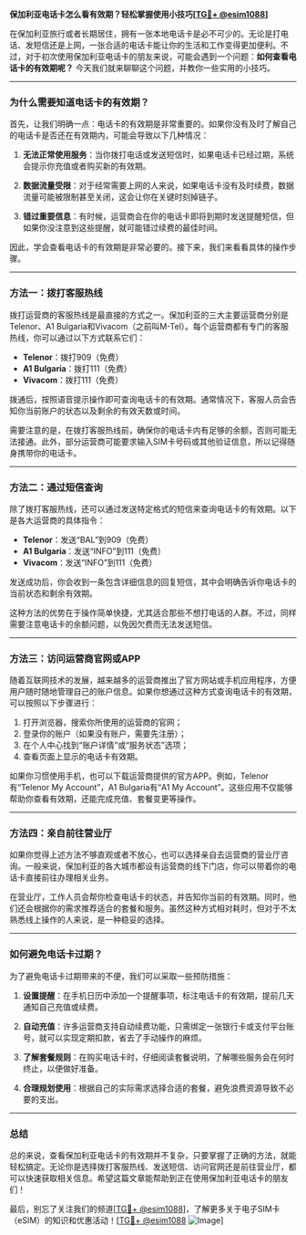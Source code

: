 **保加利亚电话卡怎么看有效期？轻松掌握使用小技巧[[TG💪+ @esim1088](https://t.me/s/esim1088)]**

在保加利亚旅行或者长期居住，拥有一张本地电话卡是必不可少的。无论是打电话、发短信还是上网，一张合适的电话卡能让你的生活和工作变得更加便利。不过，对于初次使用保加利亚电话卡的朋友来说，可能会遇到一个问题：**如何查看电话卡的有效期呢？** 今天我们就来聊聊这个问题，并教你一些实用的小技巧。

---

### **为什么需要知道电话卡的有效期？**

首先，让我们明确一点：电话卡的有效期是非常重要的。如果你没有及时了解自己的电话卡是否还在有效期内，可能会导致以下几种情况：

1. **无法正常使用服务**：当你拨打电话或发送短信时，如果电话卡已经过期，系统会提示你充值或者购买新的有效期。
   
2. **数据流量受限**：对于经常需要上网的人来说，如果电话卡没有及时续费，数据流量可能被限制甚至关闭，这会让你在关键时刻掉链子。

3. **错过重要信息**：有时候，运营商会在你的电话卡即将到期时发送提醒短信，但如果你没注意到这些提醒，就可能错过续费的最佳时间。

因此，学会查看电话卡的有效期是非常必要的。接下来，我们来看看具体的操作步骤。

---

### **方法一：拨打客服热线**

拨打运营商的客服热线是最直接的方式之一。保加利亚的三大主要运营商分别是Telenor、A1 Bulgaria和Vivacom（之前叫M-Tel）。每个运营商都有专门的客服热线，你可以通过以下方式联系它们：

- **Telenor**：拨打909（免费）
- **A1 Bulgaria**：拨打111（免费）
- **Vivacom**：拨打111（免费）

拨通后，按照语音提示操作即可查询电话卡的有效期。通常情况下，客服人员会告知你当前账户的状态以及剩余的有效天数或时间。

需要注意的是，在拨打客服热线前，确保你的电话卡内有足够的余额，否则可能无法接通。此外，部分运营商可能要求输入SIM卡号码或其他验证信息，所以记得随身携带你的电话卡。

---

### **方法二：通过短信查询**

除了拨打客服热线，还可以通过发送特定格式的短信来查询电话卡的有效期。以下是各大运营商的具体指令：

- **Telenor**：发送“BAL”到909（免费）
- **A1 Bulgaria**：发送“INFO”到111（免费）
- **Vivacom**：发送“INFO”到111（免费）

发送成功后，你会收到一条包含详细信息的回复短信，其中会明确告诉你电话卡的当前状态和剩余有效期。

这种方法的优势在于操作简单快捷，尤其适合那些不想打电话的人群。不过，同样需要注意电话卡的余额问题，以免因欠费而无法发送短信。

---

### **方法三：访问运营商官网或APP**

随着互联网技术的发展，越来越多的运营商推出了官方网站或手机应用程序，方便用户随时随地管理自己的账户信息。如果你想通过这种方式查询电话卡的有效期，可以按照以下步骤进行：

1. 打开浏览器，搜索你所使用的运营商的官网；
2. 登录你的账户（如果没有账户，需要先注册）；
3. 在个人中心找到“账户详情”或“服务状态”选项；
4. 查看页面上显示的电话卡有效期。

如果你习惯使用手机，也可以下载运营商提供的官方APP。例如，Telenor有“Telenor My Account”，A1 Bulgaria有“A1 My Account”。这些应用不仅能够帮助你查看有效期，还能完成充值、套餐变更等操作。

---

### **方法四：亲自前往营业厅**

如果你觉得上述方法不够直观或者不放心，也可以选择亲自去运营商的营业厅咨询。一般来说，保加利亚的各大城市都设有运营商的线下门店，你可以带着你的电话卡直接前往办理相关业务。

在营业厅，工作人员会帮你检查电话卡的状态，并告知你当前的有效期。同时，他们还会根据你的需求推荐适合的套餐和服务。虽然这种方式相对耗时，但对于不太熟悉线上操作的人来说，是一种稳妥的选择。

---

### **如何避免电话卡过期？**

为了避免电话卡过期带来的不便，我们可以采取一些预防措施：

1. **设置提醒**：在手机日历中添加一个提醒事项，标注电话卡的有效期，提前几天通知自己充值或续费。
   
2. **自动充值**：许多运营商支持自动续费功能，只需绑定一张银行卡或支付平台账号，就可以实现定期扣款，省去了手动操作的麻烦。

3. **了解套餐规则**：在购买电话卡时，仔细阅读套餐说明，了解哪些服务会在何时终止，以便做好准备。

4. **合理规划使用**：根据自己的实际需求选择合适的套餐，避免浪费资源导致不必要的支出。

---

### **总结**

总的来说，查看保加利亚电话卡的有效期并不复杂，只要掌握了正确的方法，就能轻松搞定。无论你是选择拨打客服热线、发送短信、访问官网还是前往营业厅，都可以快速获取相关信息。希望这篇文章能帮助到正在使用保加利亚电话卡的朋友们！

最后，别忘了关注我们的频道[[TG💪+ @esim1088](https://t.me/s/esim1088)]，了解更多关于电子SIM卡（eSIM）的知识和优惠活动！[[TG💪+ @esim1088](https://t.me/s/esim1088) ![Image](https://i.postimg.cc/4NQfJmqS/Snipaste-2025-05-13-00-14-12.png)]
